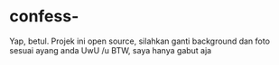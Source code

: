 # confess-
Yap, betul. Projek ini open source, silahkan ganti background dan foto sesuai ayang anda UwU
/u BTW, saya hanya gabut aja
